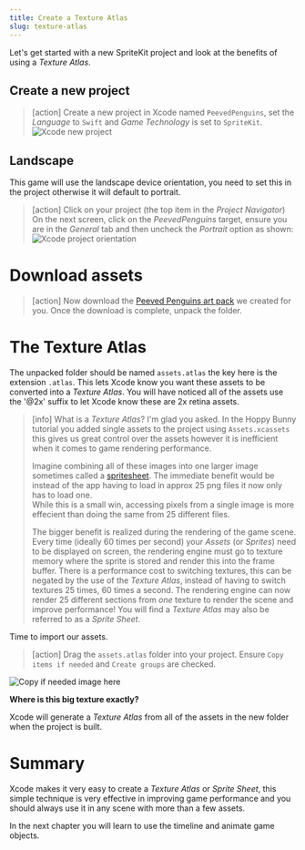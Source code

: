 ```yaml
---
title: Create a Texture Atlas
slug: texture-atlas
---
```


Let's get started with a new SpriteKit project and look at the benefits of using a
*Texture Atlas*.

## Create a new project

> [action]
> Create a new project in Xcode named `PeevedPenguins`, set the *Language* to `Swift`
> and *Game Technology* is set to `SpriteKit`.
> ![Xcode new project](../Tutorial-Images/p2-01-make-new-project.png)
>

## Landscape

This game will use the landscape device orientation, you need to set this in the project
otherwise it will default to portrait.

> [action]
> Click on your project (the top item in the *Project Navigator*)
> On the next screen, click on the *PeevedPenguins* target, ensure you are in the *General* tab and then uncheck the *Portrait* option as shown:
> ![Xcode project orientation](../Tutorial-Images/p2-02-set-orientation.png)
>

# Download assets

> [action] Now download the [Peeved Penguins art pack](https://github.com/MakeSchool-Tutorials/Peeved-Penguins-SpriteKit-Swift3-V2/raw/master/PeevedPenguinsAssets.zip) we
> created for you. Once the download is complete, unpack the folder.

# The Texture Atlas

The unpacked folder should be named `assets.atlas` the key here is the extension `.atlas`.  This lets Xcode know you want these assets to be converted into a *Texture Atlas*.  You will have noticed all of the assets use the '@2x' suffix to let Xcode know these are 2x retina assets.

> [info]
> What is a *Texture Atlas*? I'm glad you asked.
> In the Hoppy Bunny tutorial you added single assets to the project using
> `Assets.xcassets` this gives us great control over the assets however it is inefficient
> when it comes to game rendering performance.
>
> Imagine combining all of these
> images into one larger image sometimes called a
> [spritesheet](https://www.google.com/#safe=off&q=sprite+sheet). The immediate benefit would be
> instead of the app having to load in approx 25 png files it now only has to load one.  
> While this is a small win, accessing pixels from a single image is more effecient than
> doing the same from 25 different files.
>
> The bigger benefit is realized during the rendering of the  game scene. Every time
> (ideally 60 times per second) your *Assets* (or *Sprites*) need to be displayed on
> screen, the rendering engine must go to texture memory where the sprite is stored and
> render this into the frame buffer.  There is a performance cost to switching textures,
> this can be negated by the use of the *Texture Atlas*, instead of having to switch
> textures 25 times, 60 times a second. The rendering engine can now render 25 different
> sections from *one* texture to render the scene and improve performance! You will find
> a *Texture Atlas* may also be referred to as a *Sprite Sheet*.

Time to import our assets.

> [action]
> Drag the `assets.atlas` folder into your project.
> Ensure `Copy items if needed` and `Create groups` are checked.

![Copy if needed image here](../Tutorial-Images/p2-03-add-assets-cop-if-needed.png)

**Where is this big texture exactly?**

Xcode will generate a *Texture Atlas* from all of the assets in the new folder when the
project is built.

# Summary

Xcode makes it very easy to create a *Texture Atlas* or *Sprite Sheet*, this simple
technique is very effective in improving game performance and you should always use it
in any scene with more than a few assets.

In the next chapter you will learn to use the timeline and animate game objects.
